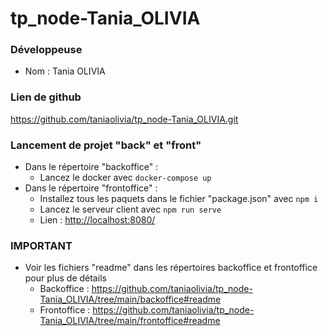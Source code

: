 # tp_node-Tania_OLIVIA

### Développeuse
- Nom : Tania OLIVIA

### Lien de github
<https://github.com/taniaolivia/tp_node-Tania_OLIVIA.git>

### Lancement de projet "back" et "front"
- Dans le répertoire "backoffice" :
  - Lancez le docker avec ```docker-compose up```
- Dans le répertoire "frontoffice" :
  - Installez tous les paquets dans le fichier "package.json" avec ```npm i```
  - Lancez le serveur client avec ```npm run serve```
  - Lien : <http://localhost:8080/>
  
 ### IMPORTANT
 - Voir les fichiers "readme" dans les répertoires backoffice et frontoffice pour plus de détails
    - Backoffice : <https://github.com/taniaolivia/tp_node-Tania_OLIVIA/tree/main/backoffice#readme>
    - Frontoffice : <https://github.com/taniaolivia/tp_node-Tania_OLIVIA/tree/main/frontoffice#readme>

